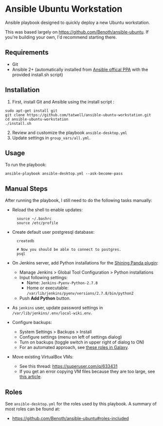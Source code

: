 # Ansible Ubuntu Workstation
Ansible playbook designed to quickly deploy a new Ubuntu workstation.

This was based largely on https://github.com/Benoth/ansible-ubuntu. If you're building your own, I'd recommend starting there.


## Requirements
- Git
- Ansible 2+ (automatically installed from [Ansible offical PPA](https://launchpad.net/~ansible/+archive/ubuntu/ansible) with the provided install.sh script)


## Installation
1. First, install Git and Ansible using the install script :
```
sudo apt-get install git
git clone https://github.com/tatwell/ansible-ubuntu-workstation.git
cd ansible-ubuntu-workstation
./install.sh
```

2. Review and customize the playbook `ansible-desktop.yml`
3. Update settings in `group_vars/all.yml`.


## Usage
To run the playbook:

    ansible-playbook ansible-desktop.yml --ask-become-pass


## Manual Steps
After running the playbook, I still need to do the following tasks manually:

- Reload the shell to enable updates:

        source ~/.bashrc
        source /etc/profile

- Create default user postgresql database:

        createdb

        # Now you should be able to connect to postgres.
        psql

- On Jenkins server, add Python installations for the [Shining Panda plugin](https://wiki.jenkins-ci.org/display/JENKINS/ShiningPanda+Plugin):
  - Manage Jenkins > Global Tool Configuration > Python installations
  - Input following settings:
    - Name: `Jenkins-Pyenv-Python-2.7.8`
    - Home or executable: `/var/lib/jenkins/pyenv/versions/2.7.8/bin/python2`
  - Push **Add Python** button.

- As `jenkins` user, update password settings in `/var/lib/jenkins/.env/local-wiki.env`.

- Configure backups:
  - System Settings > Backups > Install
  - Configure settings (menu on left of settings dialog)
  - Turn on backups (toggle switch in upper right of dialog to ON)
  - For an automated approach, see [these roles in Galaxy](https://galaxy.ansible.com/list#/roles?page=1&page_size=10&autocomplete=duplicity&order=-download_count,name).

- Move existing VirtualBox VMs:
  - See this thread: https://superuser.com/q/633431
  - If you get an error copying VM files because they are too large, see [this article](http://www.wikihow.com/Format-a-USB-Flash-Drive-in-Ubuntu).


## Roles

See `ansible-desktop.yml` for the roles used by this playbook. A summary of most roles can be found at:

- https://github.com/Benoth/ansible-ubuntu#roles-included
